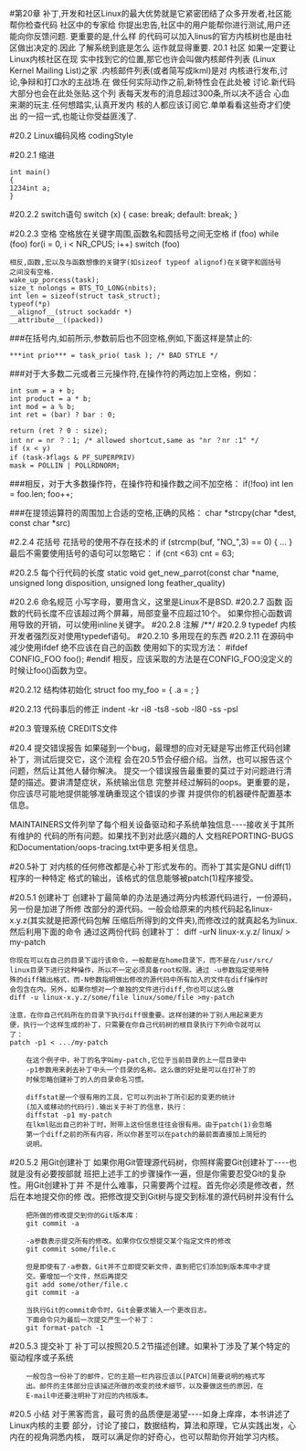 #第20章 
	补丁,开发和社区Linux的最大优势就是它紧密团结了众多开发者,社区能帮你检查代码
	社区中的专家给 你提出忠告,社区中的用户能帮你进行测试,用户还能向你反馈问题.
	更重要的是,什么样 的代码可以加入linus的官方内核树也是由社区做出决定的.因此
	了解系统到底是怎么 运作就显得重要.  20.1 社区 如果一定要让Linux内核社区在现
	实中找到它的位置,那它也许会叫做内核邮件列表 (Linux Kernel Mailing List)之家
	.内核邮件列表(或者简写成lkml)是对 内核进行发布,讨论,争辩和打口水的主战场.在
	做任何实际动作之前,新特性会在此处被 讨论.新代码大部分也会在此处张贴.这个列
	表每天发布的消息超过300条,所以决不适合 心血来潮的玩主.任何想踏实,认真开发内
	核的人都应该订阅它.单单看看这些奇才们使出 的一招一式,也能让你受益匪浅了. 

#20.2 Linux编码风格	codingStyle 

#20.2.1 缩进
```
int main()
{
1234int a;   
}
```

#20.2.2 switch语句
switch (x) {
case:
	break;
default:
	break;
}

#20.2.3 空格
	空格放在关键字周围,函数名和圆括号之间无空格
	if (foo)
	while (foo)
	for(i = 0, i < NR_CPUS; i++)
	switch (foo)

	相反,函数,宏以及与函数想像的关键字(如sizeof typeof alignof)在关键字和圆括号
	之间没有空格.
	wake_up_porcess(task);
	size_t nolongs = BTS_TO_LONG(nbits);
	int len = sizeof(struct task_struct);
	typeof(*p)
	__alignof__(struct sockaddr *)
	__attribute__((packed))

###在括号内,如前所示,参数前后也不回空格,例如,下面这样是禁止的:
```
***int prio*** = task_prio( task ); /* BAD STYLE */
```
###对于大多数二元或者三元操作符,在操作符的两边加上空格，例如：
```
int sum = a + b;
int product = a * b;
int mod = a % b;
int ret = (bar) ? bar : 0;

return (ret ? 0 : size);
int nr = nr ？：1; /* allowed shortcut,same as "nr ？nr :1" */
if (x < y)
if (task-》flags & PF_SUPERPRIV)
mask = POLLIN | POLLRDNORM;
```
###相反，对于大多数操作符，在操作符和操作数之间不加空格：
if(!foo)
int len = foo.len;
foo++;

###在提领运算符的周围加上合适的空格,正确的风格：
char *strcpy(char *dest, const char *src)


#2.2.4 花括号
	花括号的使用不存在技术的
	if (strcmp(buf, "NO_",3) == 0) {
		...
	}
最后不需要使用括号的语句可以忽略它：
if (cnt <63)
	cnt = 63;

#20.2.5 每个行代码的长度
static void get_new_parrot(const char *name,
						      unsigned long disposition,
							  unsigned long feather_quality)

#20.2.6 命名规范
	小写字母，要用含义，这里是Linux不是BSD.
#20.2.7 函数 
	函数的代码长度不应该超过两个屏幕，局部变量不应超过10个。
	如果你担心函数调用导致的开销，可以使用inline关键字。
#20.2.8 注解
/**/
#20.2.9 typedef 
	内核开发者强烈反对使用typedef语句。
#20.2.10 多用现在的东西
#20.2.11 在源码中减少使用ifdef
绝不应该在自己的函数 使用如下的实现方法：
#ifdef CONFIG_FOO
foo();
#endif
相反，应该采取的方法是在CONFIG_FOO没定义的时候让foo()函数为空。

#20.2.12 结构体初始化 
struct foo my_foo = {
	.a = ;
}

#20.2.13 代码事后的修正
indent -kr -i8 -ts8 -sob -l80 -ss -psl <file>

#20.3 管理系统 
CREDITS文件

#20.4 提交错误报告
如果碰到一个bug，最理想的应对无疑是写出修正代码创建补丁，测试后提交它，这个流程
会在20.5节会仔细介绍。当然，也可以报告这个问题，然后让其他人替你解决。
提交一个错误报告最重要的莫过于对问题进行清楚的描述。要讲清楚症状，系统输出信息
完整并经过解码的oops。更重要的是，你应该尽可能地提供能够准确重现这个错误的步骤 
并提供你的机器硬件配置基本信息。

MAINTAINERS文件列举了每个相关设备驱动和子系统单独信息----接收关于其所有维护的
代码的所有问题。如果找不到对此感兴趣的人
文档REPORTING-BUGS和Documentation/oops-tracing.txt中更多相关信息。

#20.5补丁
	对内核的任何修改都是心补丁形式发布的。而补丁其实是GNU diff(1)程序的一种特定
	格式的输出，该格式的信息能够被patch(1)程序接受。

#20.5.1 创建补丁
	创建补丁最简单的办法是通过两分内核源代码进行，一份源码，另一份是加进了所修
	改部分的源代码。一般会给原来的内核代码起名linux-x.y.z(其实就是把源代码包解
			压缩后所得到的文件夹),而修改过的就真起名为linux.然后利用下面的命令
	通过这两份代码 创建补丁：
	diff -urN linux-x.y.z/ linux/ > my-patch
	
	你现在可以在自己的目录下运行该命令，一般都是在home目录下，而不是在/usr/src/
	linux目录下进行这种操作，所以不一定必须具备root权限。通过 -u参数指定使用特
	殊的diff输出格式，而-N参数指明做出修改的源代码中所有加入的文件在diff操作时
	会包含在内。另外，如果你想对一个单独的文件进行diff,你也可以这么做
	diff -u linux-x.y.z/some/file linux/some/file >my-patch
	
	注意，在你自己代码所在的目录下执行diff很重要。这样创建的补丁别人用起来更方
	便，执行一个这样生成的补丁，只需要在你自己代码树的根目录执行下列命令就可以
	了：
	patch -p1 < .../my-patch
	
		在这个例子中，补丁的名字叫my-patch,它位于当前目录的上一层目录中
		-p1参数用来剥去补丁中头一个目录的名称。这么做的好处是可以在打补丁的
		时候忽略创建补丁的人的目录命名习惯。

		diffstat是一个很有用的工具，它可以列出补丁所引起的变更的统计
		(加入或移动的代码行).输出关于补丁的信息，执行：
		diffstat -p1 my-patch
		在lkml贴出自己的补丁时，附带上这份信息往往会很有用。由于patch(1)会忽略
		第一个diff之前的所有内容，所以你甚至可以在patch的最前面直接加上简短的
		说明。

#20.5.2 用Git创建补丁
		如果你用Git管理源代码树，你照样需要Git创建补丁----也就是没有必要按部就
		班把上述手工的步骤操作一遍，但是你需要忍受Git的复杂性。用Git创建补丁并
		不是什么难事，只需要两个过程。首先你必须是修改者，然后在本地提交你的修
		改。把修改提交到Git树与提交到标准的源代码树并没有什么

		把所做的修改提交到你的Git版本库：
		git commit -a
		
		-a参数表示提交所有的修改。如果你仅仅想提交某个指定文件的修改
		git commit some/file.c

		但是即使有了-a参数，Git并不立即提交新文件，直到把它们添加到版本库中才提
		交。要增加一个文件，然后再提交
		git add some/other/file.c
		git commit -a
		
		当执行Git的commit命令时，Git会要求输入一个更改日志。
		下面命令只为最后一次提交产生一个补丁：
		git format-patch -1


#20.5.3 提交补丁
		补丁可以按照20.5.2节描述创建。如果补丁涉及了某个特定的驱动程序或子系统

		一般包含一份补丁的邮件，它的主题一栏内容应该以[PATCH]简要说明的格式写
		出。邮件的主体部分应该描述所做的改变的技术细节，以及要做这些的原因，在
		E-mail中还要注明补丁对应的内核版本。

#20.5 小结
	对于黑客而言，最可贵的品质便是渴望----如身上痒痒，本书讲述了Linux内核的主要 
	部分，讨论了接口，数据结构，算法和原理，它从实践出发，心内在的视角洞悉内核，
	既可以满足你的好奇心，也可以帮助你开始学习内核。







